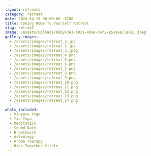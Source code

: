 ```yaml
---
layout: retreats
category: retreat
date: 2024-04-19 00:00:00 -0700
title: Coming Home To Yourself Retreat
slug: retreat
image: /assets/uploads/96b24341-b8c1-406e-b472-e51aee71a0a1.jpeg
gallery_images:
  - /assets/images/retreat_2.jpg
  - /assets/images/retreat_1.jpg
  - /assets/images/retreat_3.jpeg
  - /assets/images/retreat_4.png
  - /assets/images/retreat_5.png
  - /assets/images/retreat_6.png
  - /assets/images/retreat_7.png
  - /assets/images/retreat_8.png
  - /assets/images/retreat_9.png
  - /assets/images/retreat_10.png
  - /assets/images/retreat_11.png
  - /assets/images/retreat_12.png
  - /assets/images/retreat_13.png
  - /assets/images/retreat_14.png
  - ''
whats_included:
  - Vinyasa Yoga
  - Yin Yoga
  - Meditation
  - Sound Bath
  - Breathwork
  - Astrology
  - Aroma Therapy
  - Rise Together Circle
---
```

